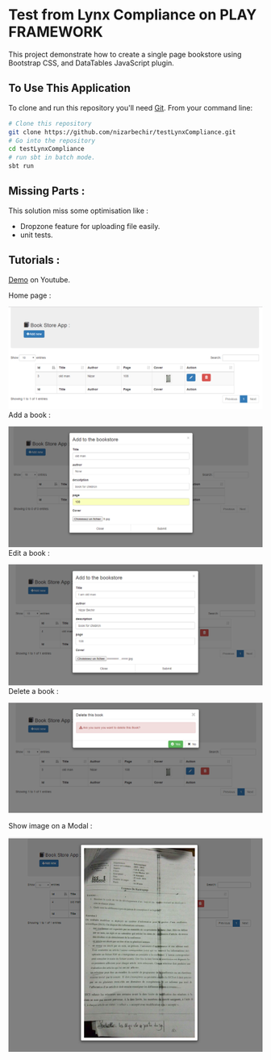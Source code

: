 # Test from Lynx Compliance on PLAY FRAMEWORK 

This project demonstrate how to create a  single page bookstore using Bootstrap CSS, and DataTables JavaScript plugin.

## To Use This Application

To clone and run this repository you'll need [Git](https://git-scm.com).
 From your command line:

```bash
# Clone this repository
git clone https://github.com/nizarbechir/testLynxCompliance.git
# Go into the repository
cd testLynxCompliance
# run sbt in batch mode.
sbt run
```

## Missing Parts :  

This solution miss some optimisation like : 

- Dropzone feature for uploading file easily.
- unit tests.


## Tutorials :  

[Demo](https://www.youtube.com/watch?v=QIfRGxsVca4) on Youtube.

Home page :

![alt tag](https://github.com/nizarbechir/testLynxCompliance/blob/master/tutorial/acceuil.PNG)
Add a book :

![alt tag](https://github.com/nizarbechir/testLynxCompliance/blob/master/tutorial/addBook.PNG)
Edit a book :

![alt tag](https://github.com/nizarbechir/testLynxCompliance/blob/master/tutorial/editBook.PNG)
Delete a book :

![alt tag](https://github.com/nizarbechir/testLynxCompliance/blob/master/tutorial/deleteBook.PNG)

Show image on a Modal :

![alt tag](https://github.com/nizarbechir/testLynxCompliance/blob/master/tutorial/showImage.PNG)

